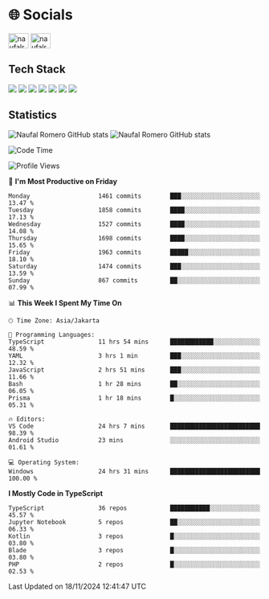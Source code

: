 <h1 align="">🌐 Socials</h1>
<p align="left">
<a href="https://linkedin.com/in/naufal-romero-putra-pratama-9ab816177/" target="blank"><img align="center" src="https://raw.githubusercontent.com/rahuldkjain/github-profile-readme-generator/master/src/images/icons/Social/linked-in-alt.svg" alt="naufalromero" height="30" width="40" /></a>
<a href="https://instagram.com/naufalromero" target="blank"><img align="center" src="https://raw.githubusercontent.com/rahuldkjain/github-profile-readme-generator/master/src/images/icons/Social/instagram.svg" alt="naufalromero" height="30" width="40" /></a>
</p>


<h2 align="">Tech Stack</h2>
<div align="">
  <img src="https://img.shields.io/badge/next.js-000000?style=for-the-badge&logo=nextdotjs&logoColor=white"/>
 <img src="https://img.shields.io/badge/typescript-%23007ACC.svg?style=for-the-badge&logo=typescript&logoColor=white"/>
 <img src="https://img.shields.io/badge/react-%2320232a.svg?style=for-the-badge&logo=react&logoColor=%2361DAFB"/>
 <img src="https://img.shields.io/badge/tailwindcss-%2338B2AC.svg?style=for-the-badge&logo=tailwind-css&logoColor=white"/>
 <img src="https://img.shields.io/badge/Prisma-3982CE?style=for-the-badge&logo=Prisma&logoColor=white"/>
 <img src="https://img.shields.io/badge/javascript-%23323330.svg?style=for-the-badge&logo=javascript&logoColor=%23F7DF1E"/>
 <img src="https://img.shields.io/badge/java-%23ED8B00.svg?style=for-the-badge&logo=openjdk&logoColor=white"/>
</div>


<h2 align="">Statistics</h2>
<div align="">
<img src="https://github-readme-stats-xi-nine-74.vercel.app/api?username=romves&show_icons=true&theme=tokyonight&include_all_commits=true&count_private=true" alt="Naufal Romero GitHub stats"/>
<img src="https://github-readme-stats-xi-nine-74.vercel.app/api/top-langs/?username=romves&theme=tokyonight&hide_border=false&include_all_commits=true&count_private=true&layout=compact" alt="Naufal Romero GitHub stats"/>
</div>

<!--START_SECTION:waka-->
![Code Time](http://img.shields.io/badge/Code%20Time-1%2C748%20hrs%2058%20mins-blue)

![Profile Views](http://img.shields.io/badge/Profile%20Views-6-blue)

📅 **I'm Most Productive on Friday** 

```text
Monday                   1461 commits        ███░░░░░░░░░░░░░░░░░░░░░░   13.47 % 
Tuesday                  1858 commits        ████░░░░░░░░░░░░░░░░░░░░░   17.13 % 
Wednesday                1527 commits        ████░░░░░░░░░░░░░░░░░░░░░   14.08 % 
Thursday                 1698 commits        ████░░░░░░░░░░░░░░░░░░░░░   15.65 % 
Friday                   1963 commits        █████░░░░░░░░░░░░░░░░░░░░   18.10 % 
Saturday                 1474 commits        ███░░░░░░░░░░░░░░░░░░░░░░   13.59 % 
Sunday                   867 commits         ██░░░░░░░░░░░░░░░░░░░░░░░   07.99 % 
```


📊 **This Week I Spent My Time On** 

```text
🕑︎ Time Zone: Asia/Jakarta

💬 Programming Languages: 
TypeScript               11 hrs 54 mins      ████████████░░░░░░░░░░░░░   48.59 % 
YAML                     3 hrs 1 min         ███░░░░░░░░░░░░░░░░░░░░░░   12.32 % 
JavaScript               2 hrs 51 mins       ███░░░░░░░░░░░░░░░░░░░░░░   11.66 % 
Bash                     1 hr 28 mins        ██░░░░░░░░░░░░░░░░░░░░░░░   06.05 % 
Prisma                   1 hr 18 mins        █░░░░░░░░░░░░░░░░░░░░░░░░   05.31 % 

🔥 Editors: 
VS Code                  24 hrs 7 mins       █████████████████████████   98.39 % 
Android Studio           23 mins             ░░░░░░░░░░░░░░░░░░░░░░░░░   01.61 % 

💻 Operating System: 
Windows                  24 hrs 31 mins      █████████████████████████   100.00 % 
```

**I Mostly Code in TypeScript** 

```text
TypeScript               36 repos            ███████████░░░░░░░░░░░░░░   45.57 % 
Jupyter Notebook         5 repos             ██░░░░░░░░░░░░░░░░░░░░░░░   06.33 % 
Kotlin                   3 repos             █░░░░░░░░░░░░░░░░░░░░░░░░   03.80 % 
Blade                    3 repos             █░░░░░░░░░░░░░░░░░░░░░░░░   03.80 % 
PHP                      2 repos             █░░░░░░░░░░░░░░░░░░░░░░░░   02.53 % 
```




 Last Updated on 18/11/2024 12:41:47 UTC
<!--END_SECTION:waka-->
